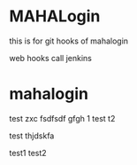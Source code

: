 # MAHALogin
this is for git hooks  of mahalogin

web hooks call jenkins











# mahalogin


test
zxc
fsdfsdf
gfgh
1
test
t2

test
thjdskfa

test1
test2
